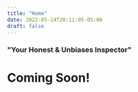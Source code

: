 ```yaml
---
title: "Home"
date: 2022-05-14T20:11:05-05:00
draft: false
---
```



### "Your Honest & Unbiases Inspector"
# Coming Soon!